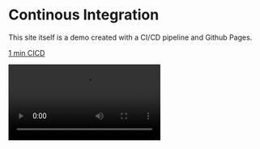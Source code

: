 # Continous Integration

This site itself is a demo created with a CI/CD pipeline and Github Pages.

[1 min CICD](https://vimeo.com/1076495882/9e194aaef7)

<video src="https://vimeo.com/1076495882"/>